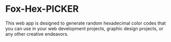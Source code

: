 # Fox-Hex-PICKER
This web app is designed to generate random hexadecimal color codes that you can use in your web development projects, graphic design projects, or any other creative endeavors. 
